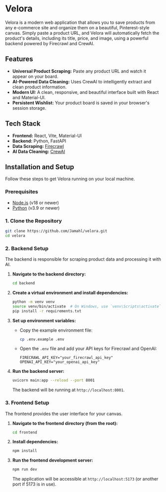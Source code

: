 # Velora

Velora is a modern web application that allows you to save products from any e-commerce site and organize them on a beautiful, Pinterest-style canvas. Simply paste a product URL, and Velora will automatically fetch the product's details, including its title, price, and image, using a powerful backend powered by Firecrawl and CrewAI.

## Features

- **Universal Product Scraping:** Paste any product URL and watch it appear on your board.
- **AI-Powered Data Cleaning:** Uses CrewAI to intelligently extract and clean product information.
- **Modern UI:** A clean, responsive, and beautiful interface built with React and Material-UI.
- **Persistent Wishlist:** Your product board is saved in your browser's session storage.

## Tech Stack

- **Frontend:** React, Vite, Material-UI
- **Backend:** Python, FastAPI
- **Data Scraping:** [Firecrawl](https://firecrawl.dev/)
- **AI Data Cleaning:** [CrewAI](https://www.crewai.com/)

## Installation and Setup

Follow these steps to get Velora running on your local machine.

### Prerequisites

- [Node.js](https://nodejs.org/en/) (v18 or newer)
- [Python](https://www.python.org/downloads/) (v3.9 or newer)

### 1. Clone the Repository

```bash
git clone https://github.com/Jamahl/velora.git
cd velora
```

### 2. Backend Setup

The backend is responsible for scraping product data and processing it with AI.

1.  **Navigate to the backend directory:**
    ```bash
    cd backend
    ```

2.  **Create a virtual environment and install dependencies:**
    ```bash
    python -m venv venv
    source venv/bin/activate  # On Windows, use `venv\Scripts\activate`
    pip install -r requirements.txt
    ```

3.  **Set up environment variables:**
    -   Copy the example environment file:
        ```bash
        cp .env.example .env
        ```
    -   Open the `.env` file and add your API keys for Firecrawl and OpenAI:
        ```
        FIRECRAWL_API_KEY="your_firecrawl_api_key"
        OPENAI_API_KEY="your_openai_api_key"
        ```

4.  **Run the backend server:**
    ```bash
    uvicorn main:app --reload --port 8001
    ```
    The backend will be running at `http://localhost:8001`.

### 3. Frontend Setup

The frontend provides the user interface for your canvas.

1.  **Navigate to the frontend directory (from the root):**
    ```bash
    cd frontend
    ```

2.  **Install dependencies:**
    ```bash
    npm install
    ```

3.  **Run the frontend development server:**
    ```bash
    npm run dev
    ```
    The application will be accessible at `http://localhost:5173` (or another port if 5173 is in use).
